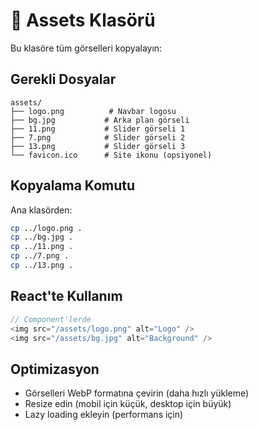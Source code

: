 # 📁 Assets Klasörü

Bu klasöre tüm görselleri kopyalayın:

## Gerekli Dosyalar

```
assets/
├── logo.png          # Navbar logosu
├── bg.jpg           # Arka plan görseli
├── 11.png           # Slider görseli 1
├── 7.png            # Slider görseli 2
├── 13.png           # Slider görseli 3
└── favicon.ico      # Site ikonu (opsiyonel)
```

## Kopyalama Komutu

Ana klasörden:
```bash
cp ../logo.png .
cp ../bg.jpg .
cp ../11.png .
cp ../7.png .
cp ../13.png .
```

## React'te Kullanım

```javascript
// Component'lerde
<img src="/assets/logo.png" alt="Logo" />
<img src="/assets/bg.jpg" alt="Background" />
```

## Optimizasyon

- Görselleri WebP formatına çevirin (daha hızlı yükleme)
- Resize edin (mobil için küçük, desktop için büyük)
- Lazy loading ekleyin (performans için)






